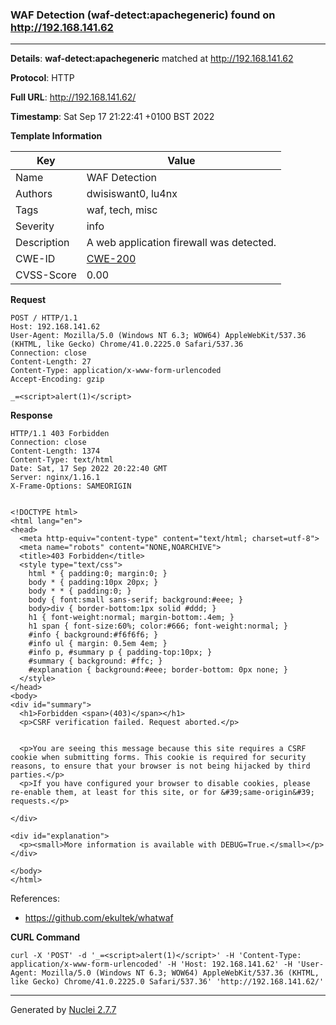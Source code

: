 ### WAF Detection (waf-detect:apachegeneric) found on http://192.168.141.62
---
**Details**: **waf-detect:apachegeneric**  matched at http://192.168.141.62

**Protocol**: HTTP

**Full URL**: http://192.168.141.62/

**Timestamp**: Sat Sep 17 21:22:41 +0100 BST 2022

**Template Information**

| Key | Value |
|---|---|
| Name | WAF Detection |
| Authors | dwisiswant0, lu4nx |
| Tags | waf, tech, misc |
| Severity | info |
| Description | A web application firewall was detected. |
| CWE-ID | [CWE-200](https://cwe.mitre.org/data/definitions/200.html) |
| CVSS-Score | 0.00 |

**Request**
```http
POST / HTTP/1.1
Host: 192.168.141.62
User-Agent: Mozilla/5.0 (Windows NT 6.3; WOW64) AppleWebKit/537.36 (KHTML, like Gecko) Chrome/41.0.2225.0 Safari/537.36
Connection: close
Content-Length: 27
Content-Type: application/x-www-form-urlencoded
Accept-Encoding: gzip

_=<script>alert(1)</script>
```

**Response**
```http
HTTP/1.1 403 Forbidden
Connection: close
Content-Length: 1374
Content-Type: text/html
Date: Sat, 17 Sep 2022 20:22:40 GMT
Server: nginx/1.16.1
X-Frame-Options: SAMEORIGIN


<!DOCTYPE html>
<html lang="en">
<head>
  <meta http-equiv="content-type" content="text/html; charset=utf-8">
  <meta name="robots" content="NONE,NOARCHIVE">
  <title>403 Forbidden</title>
  <style type="text/css">
    html * { padding:0; margin:0; }
    body * { padding:10px 20px; }
    body * * { padding:0; }
    body { font:small sans-serif; background:#eee; }
    body>div { border-bottom:1px solid #ddd; }
    h1 { font-weight:normal; margin-bottom:.4em; }
    h1 span { font-size:60%; color:#666; font-weight:normal; }
    #info { background:#f6f6f6; }
    #info ul { margin: 0.5em 4em; }
    #info p, #summary p { padding-top:10px; }
    #summary { background: #ffc; }
    #explanation { background:#eee; border-bottom: 0px none; }
  </style>
</head>
<body>
<div id="summary">
  <h1>Forbidden <span>(403)</span></h1>
  <p>CSRF verification failed. Request aborted.</p>


  <p>You are seeing this message because this site requires a CSRF cookie when submitting forms. This cookie is required for security reasons, to ensure that your browser is not being hijacked by third parties.</p>
  <p>If you have configured your browser to disable cookies, please re-enable them, at least for this site, or for &#39;same-origin&#39; requests.</p>

</div>

<div id="explanation">
  <p><small>More information is available with DEBUG=True.</small></p>
</div>

</body>
</html>

```

References: 
- https://github.com/ekultek/whatwaf

**CURL Command**
```
curl -X 'POST' -d '_=<script>alert(1)</script>' -H 'Content-Type: application/x-www-form-urlencoded' -H 'Host: 192.168.141.62' -H 'User-Agent: Mozilla/5.0 (Windows NT 6.3; WOW64) AppleWebKit/537.36 (KHTML, like Gecko) Chrome/41.0.2225.0 Safari/537.36' 'http://192.168.141.62/'
```
---
Generated by [Nuclei 2.7.7](https://github.com/projectdiscovery/nuclei)
